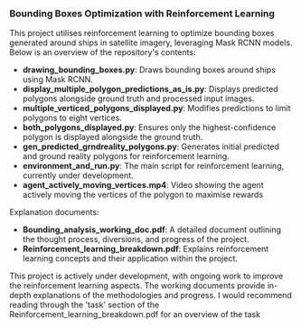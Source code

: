 ### Bounding Boxes Optimization with Reinforcement Learning

This project utilises reinforcement learning to optimize bounding boxes generated around ships in satellite imagery, leveraging Mask RCNN models. Below is an overview of the repository's contents:




- **drawing_bounding_boxes.py**: Draws bounding boxes around ships using Mask RCNN.
- **display_multiple_polygon_predictions_as_is.py**: Displays predicted polygons alongside ground truth and processed input images.
- **multiple_verticed_polygons_displayed.py**: Modifies predictions to limit polygons to eight vertices.
- **both_polygons_displayed.py**: Ensures only the highest-confidence polygon is displayed alongside the ground truth.
- **gen_predicted_grndreality_polygons.py**: Generates initial predicted and ground reality polygons for reinforcement learning.
- **environment_and_run.py**: The main script for reinforcement learning, currently under development.
- **agent_actively_moving_vertices.mp4**: Video showing the agent actively moving the vertices of the polygon to maximise rewards 

Explanation documents:
- **Bounding_analysis_working_doc.pdf**: A detailed document outlining the thought process, diversions, and progress of the project.
- **Reinforcement_learning_breakdown.pdf**: Explains reinforcement learning concepts and their application within the project.

This project is actively under development, with ongoing work to improve the reinforcement learning aspects. The working documents provide in-depth explanations of the methodologies and progress. I would recommend reading through the 'task' section of the Reinforcement_learning_breakdown.pdf for an overview of the task
